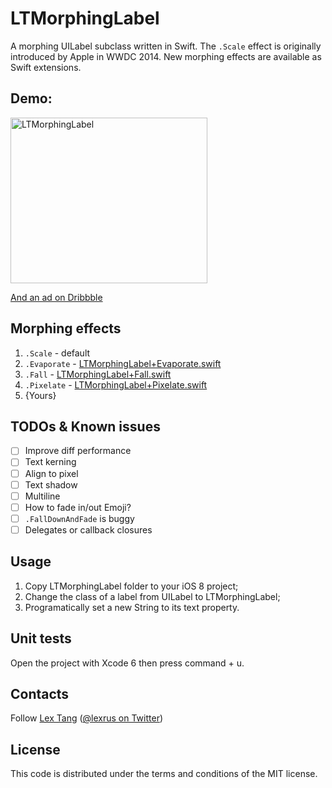 # LTMorphingLabel
A morphing UILabel subclass written in Swift.
The ```.Scale``` effect is originally introduced by Apple in WWDC 2014. New morphing effects are available as Swift extensions. 

## Demo:
<img src="https://cloud.githubusercontent.com/assets/219689/3466547/9828c2f8-0282-11e4-9bcf-04592a0aa1c5.gif" width="315" height="265" alt="LTMorphingLabel"/>

<a href="https://dribbble.com/shots/1621547-LTMorphingLabel">And an ad on Dribbble</a>

## Morphing effects
1. ```.Scale``` - default
2. ```.Evaporate``` - [LTMorphingLabel+Evaporate.swift](https://github.com/lexrus/LTMorphingLabel/blob/master/LTMorphingLabel/LTMorphingLabel%2BEvaporate.swift)
3. ```.Fall``` - [LTMorphingLabel+Fall.swift](https://github.com/lexrus/LTMorphingLabel/blob/master/LTMorphingLabel/LTMorphingLabel%2BFall.swift)
4. ```.Pixelate``` - [LTMorphingLabel+Pixelate.swift](https://github.com/lexrus/LTMorphingLabel/blob/master/LTMorphingLabel/LTMorphingLabel%2BPixelate.swift)
5. {Yours}

## TODOs & Known issues
- [ ] Improve diff performance
- [ ] Text kerning
- [ ] Align to pixel
- [ ] Text shadow
- [ ] Multiline
- [ ] How to fade in/out Emoji?
- [ ] ```.FallDownAndFade``` is buggy
- [ ] Delegates or callback closures

## Usage
1. Copy LTMorphingLabel folder to your iOS 8 project;
2. Change the class of a label from UILabel to LTMorphingLabel;
3. Programatically set a new String to its text property.

## Unit tests
Open the project with Xcode 6 then press command + u.

## Contacts
Follow [Lex Tang](https://github.com/lexrus/) ([@lexrus on Twitter](https://twitter.com/lexrus/))

## License
This code is distributed under the terms and conditions of the MIT license.
